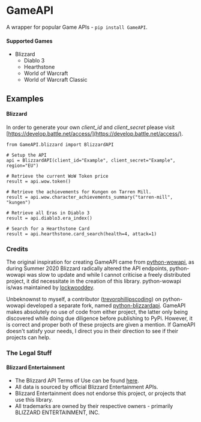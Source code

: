 # GameAPI
A wrapper for popular Game APIs - ``pip install GameAPI``.

#### Supported Games
- Blizzard
    - Diablo 3
    - Hearthstone
    - World of Warcraft
    - World of Warcraft Classic

## Examples
#### Blizzard
In order to generate your own _client_id_ and _client_secret_ please visit [https://develop.battle.net/access/](https://develop.battle.net/access/).
```Python3
from GameAPI.blizzard import BlizzardAPI

# Setup the API
api = BlizzardAPI(client_id="Example", client_secret="Example", region="EU")

# Retrieve the current WoW Token price
result = api.wow.token()

# Retrieve the achievements for Kungen on Tarren Mill.
result = api.wow.character_achievements_summary("tarren-mill", "kungen")

# Retrieve all Eras in Diablo 3
result = api.diablo3.era_index()

# Search for a Hearthstone Card
result = api.hearthstone.card_search(health=4, attack=1)
```

### Credits
The original inspiration for creating GameAPI came from [python-wowapi](https://github.com/lockwooddev/python-wowapi), 
as during Summer 2020 Blizzard radically altered the API endpoints, python-wowapi was slow to update and while I cannot
criticise a freely distributed project, it did necessitate in the creation of this library. 
python-wowapi is/was maintained by [lockwooddev](https://github.com/lockwooddev).

Unbeknownst to myself, a contributor ([trevorphillipscoding](https://github.com/trevorphillipscoding))
on python-wowapi developed a separate fork, named [python-blizzardapi](https://github.com/trevorphillipscoding/python-blizzardapi). 
GameAPI makes absolutely no use of code from either project, the latter only being discovered while doing due diligence before publishing to PyPi. 
However, it is correct and proper both of these projects are given a mention. If GameAPI doesn't satisfy your needs,
I direct you in their direction to see if their projects can help.

### The Legal Stuff
#### Blizzard Entertainment
- The Blizzard API Terms of Use can be found [here](https://www.blizzard.com/en-us/legal/a2989b50-5f16-43b1-abec-2ae17cc09dd6/blizzard-developer-api-terms-of-use).
- All data is sourced by official Blizzard Entertainment APIs.
- Blizzard Entertainment does not endorse this project, or projects that use this library.
- All trademarks are owned by their respective owners - primarily BLIZZARD ENTERTAINMENT, INC.


